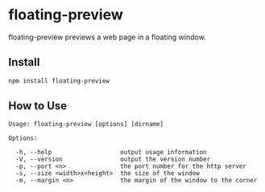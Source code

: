 # floating-preview

floating-preview previews a web page in a floating window.

## Install

```bash
npm install floating-preview
```

## How to Use

```
Usage: floating-preview [options] [dirname]

Options:

  -h, --help                   output usage information
  -V, --version                output the version number
  -p, --port <n>               the port number for the http server
  -s, --size <width>x<height>  the size of the window
  -m, --margin <n>             the margin of the window to the corner
```
